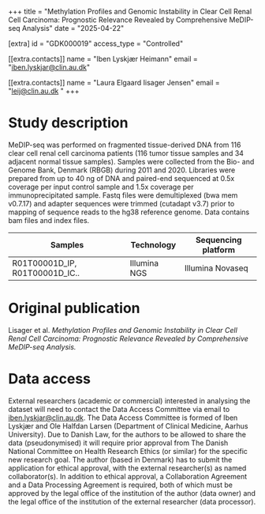 +++
title = "Methylation Profiles and Genomic Instability in Clear Cell Renal Cell Carcinoma: Prognostic Relevance Revealed by Comprehensive MeDIP-seq Analysis"
date = "2025-04-22"

[extra]
id = "GDK000019"
access_type = "Controlled"

[[extra.contacts]]
name = "Iben Lyskjær Heimann"
email = "iben.lyskjar@clin.au.dk"

[[extra.contacts]]
name = "Laura Elgaard Iisager Jensen"
email = "leij@clin.au.dk "
+++

# Study description

MeDIP-seq was performed on fragmented tissue-derived DNA from 116 clear cell renal cell carcinoma patients (116 tumor tissue samples and 34 adjacent normal tissue samples). Samples were collected from the Bio- and Genome Bank, Denmark (RBGB) during 2011 and 2020. Libraries were prepared from up to 40 ng of DNA and paired-end sequenced at 0.5x coverage per input control sample and 1.5x coverage per immunoprecipitated sample. Fastq files were demultiplexed (bwa mem v0.7.17) and adapter sequences were trimmed (cutadapt v3.7) prior to mapping of sequence reads to the hg38 reference genome. Data contains bam files and index files.

Samples                           | Technology          | Sequencing platform
----------------------------------|---------------------|---------------------
R01T00001D\_IP, R01T00001D\_IC..  | Illumina NGS        | Illumina Novaseq


# Original publication

Lisager et al. *Methylation Profiles and Genomic Instability in Clear Cell Renal Cell Carcinoma: Prognostic Relevance Revealed by Comprehensive MeDIP-seq Analysis.*

# Data access

External researchers (academic or commercial) interested in analysing the dataset will need to contact the Data Access Committee via email to iben.lyskjar@clin.au.dk. The Data Access Committee is formed of Iben Lyskjær and Ole Halfdan Larsen (Department of Clinical Medicine, Aarhus University). Due to Danish Law, for the authors to be allowed to share the data (pseudonymised) it will require prior approval from The Danish National Committee on Health Research Ethics (or similar) for the specific new research goal. The author (based in Denmark) has to submit the application for ethical approval, with the external researcher(s) as named collaborator(s). In addition to ethical approval, a Collaboration Agreement and a Data Processing Agreement is required, both of which must be approved by the legal office of the institution of the author (data owner) and the legal office of the institution of the external researcher (data processor).
